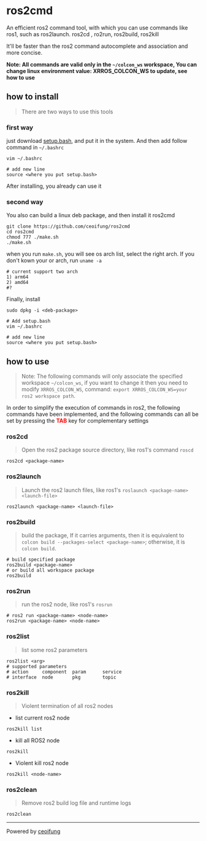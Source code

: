 # ros2cmd
An efficient ros2 command tool, with which you can use commands like ros1, such as ros2launch. ros2cd , ro2run, ros2build, ros2kill

It'll be faster than the ros2 command autocomplete and association and more concise.

**Note: All commands are valid only in the `~/colcon_ws` workspace, You can change linux environment value: XRROS_COLCON_WS to update, see how to use**

## how to install
> There are two ways to use this tools

### first way
just download [setup.bash](./setup.bash), and put it in the system. And then add follow command in `~/.bashrc`

```shell
vim ~/.bashrc

# add new line 
source <where you put setup.bash>
```

After installing, you already can use it

### second way
You also can build a linux deb package, and then install it
ros2cmd
```shell
git clone https://github.com/ceoifung/ros2cmd
cd ros2cmd
chmod 777 ./make.sh
./make.sh
```

when you run `make.sh`, you will see os arch list, select the right arch. If you don't kown your or arch, run `uname -a`

```shell
# current support two arch
1) arm64
2) amd64
#?
```

Finally, install
```shell
sudo dpkg -i <deb-package>

# Add setup.bash
vim ~/.bashrc

# add new line 
source <where you put setup.bash>
```

## how to use
> Note: The following commands will only associate the specified workspace `~/colcon_ws`, if you want to change it then you need to modify `XRROS_COLCON_WS`, command: `export XRROS_COLCON_WS=your ros2 workspace path`.

In order to simplify the execution of commands in ros2, the following commands have been implemented, and the following commands can all be set by pressing the <strong style="color:red">TAB</strong> key for complementary settings

### ros2cd
> Open the ros2 package source directory, like ros1's command `roscd`

```shell
ros2cd <package-name>
```

### ros2launch
> Launch the ros2 launch files, like ros1's `roslaunch <package-name> <launch-file>`

```shell
ros2launch <package-name> <launch-file>
```

### ros2build
> build the package, If it carries arguments, then it is equivalent to `colcon build --packages-select <package-name>`; otherwise, it is `colcon build`.

```shell
# build specified package
ros2build <package-name>
# or build all workspace package
ros2build
```

### ros2run
> run the ros2 node, like ros1's `rosrun`

```shell
# ros2 run <package-name> <node-name>
ros2run <package-name> <node-name>
```

### ros2list
> list some ros2 parameters

```shell
ros2list <arg>
# supported parameters 
# action     component  param      service    
# interface  node       pkg        topic  
```

### ros2kill
> Violent termination of all ros2 nodes

- list current ros2 node
```shell
ros2kill list
```

- kill all ROS2 node
```shell
ros2kill
```

- Violent kill ros2 node
```shell
ros2kill <node-name>
``` 

### ros2clean
> Remove ros2 build log file and runtime logs

```shell
ros2clean
```

---
Powered by [ceoifung](https://github.com/ceoifung)
